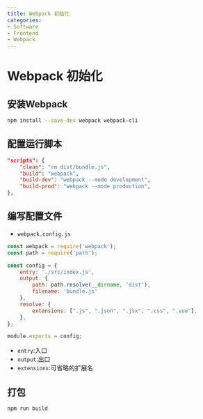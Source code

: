 ```yaml
---
title: Webpack 初始化
categories:
- Software
- Frontend
- Webpack
---
```

# Webpack 初始化

## 安装Webpack

```bash
npm install --save-dev webpack webpack-cli
```

## 配置运行脚本

```json
"scripts": {
    "clean": "rm dist/bundle.js",
    "build": "webpack",
    "build-dev": "webpack --mode development",
    "build-prod": "webpack --mode production",
},
```

## 编写配置文件

- `webpack.config.js`

```js
const webpack = require('webpack');
const path = require('path');

const config = {
    entry: './src/index.js',
    output: {
        path: path.resolve(__dirname, 'dist'),
        filename: 'bundle.js'
    },
    resolve: {
        extensions: [".js", ".json", ".jsx", ".css", ".vue"],
    },
};

module.exports = config;
```

- `entry`:入口
- `output`:出口
- `extensions`:可省略的扩展名

## 打包

```bash
npm run build
```

